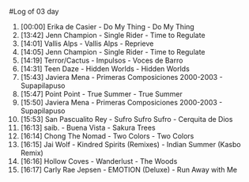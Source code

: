 #Log of 03 day

1. [00:00] Erika de Casier - Do My Thing - Do My Thing
1. [13:42] Jenn Champion - Single Rider - Time to Regulate
1. [14:01] Vallis Alps - Vallis Alps - Reprieve
1. [14:05] Jenn Champion - Single Rider - Time to Regulate
1. [14:19] Terror/Cactus - Impulsos - Voces de Barro
1. [14:31] Teen Daze - Hidden Worlds - Hidden Worlds
1. [15:43] Javiera Mena - Primeras Composiciones 2000-2003 - Supapilapuso
1. [15:47] Point Point - True Summer - True Summer
1. [15:50] Javiera Mena - Primeras Composiciones 2000-2003 - Supapilapuso
1. [15:53] San Pascualito Rey - Sufro Sufro Sufro - Cerquita de Dios
1. [16:13] saib. - Buena Vista - Sakura Trees
1. [16:14] Chong The Nomad - Two Colors - Two Colors
1. [16:15] Jai Wolf - Kindred Spirits (Remixes) - Indian Summer (Kasbo Remix)
1. [16:16] Hollow Coves - Wanderlust - The Woods
1. [16:17] Carly Rae Jepsen - EMOTION (Deluxe) - Run Away with Me
